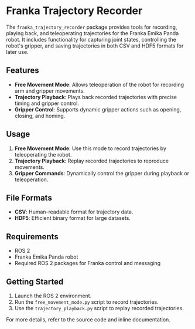 # Franka Trajectory Recorder

The `franka_trajectory_recorder` package provides tools for recording, playing back, and teleoperating trajectories for the Franka Emika Panda robot. It includes functionality for capturing joint states, controlling the robot's gripper, and saving trajectories in both CSV and HDF5 formats for later use.

## Features
- **Free Movement Mode**: Allows teleoperation of the robot for recording arm and gripper movements.
- **Trajectory Playback**: Plays back recorded trajectories with precise timing and gripper control.
- **Gripper Control**: Supports dynamic gripper actions such as opening, closing, and homing.

## Usage
1. **Free Movement Mode**: Use this mode to record trajectories by teleoperating the robot.
2. **Trajectory Playback**: Replay recorded trajectories to reproduce movements.
3. **Gripper Commands**: Dynamically control the gripper during playback or teleoperation.

## File Formats
- **CSV**: Human-readable format for trajectory data.
- **HDF5**: Efficient binary format for large datasets.

## Requirements
- ROS 2
- Franka Emika Panda robot
- Required ROS 2 packages for Franka control and messaging

## Getting Started
1. Launch the ROS 2 environment.
2. Run the `free_movement_mode.py` script to record trajectories.
3. Use the `trajectory_playback.py` script to replay recorded trajectories.

For more details, refer to the source code and inline documentation.